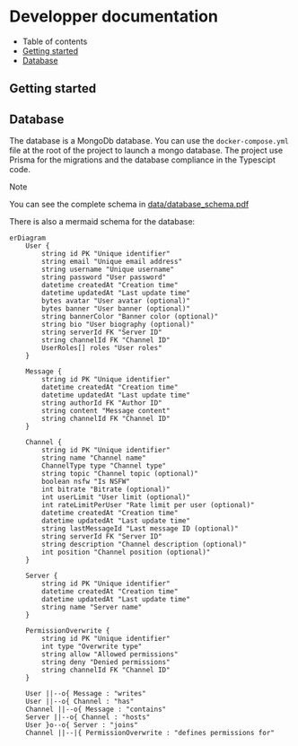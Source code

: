 # Developper documentation

- Table of contents
- [Getting started](#getting-started)
- [Database](#database)

## Getting started

## Database

The database is a MongoDb database. You can use the `docker-compose.yml` file at the root of the project to launch a mongo database.
The project use Prisma for the migrations and the database compliance in the Typescipt code.

> [!NOTE]
> You can see the complete schema in [data/database_schema.pdf](data/database_schema.pdf)

There is also a mermaid schema for the database:
```mermaid
erDiagram
    User {
        string id PK "Unique identifier"
        string email "Unique email address"
        string username "Unique username"
        string password "User password"
        datetime createdAt "Creation time"
        datetime updatedAt "Last update time"
        bytes avatar "User avatar (optional)"
        bytes banner "User banner (optional)"
        string bannerColor "Banner color (optional)"
        string bio "User biography (optional)"
        string serverId FK "Server ID"
        string channelId FK "Channel ID"
        UserRoles[] roles "User roles"
    }

    Message {
        string id PK "Unique identifier"
        datetime createdAt "Creation time"
        datetime updatedAt "Last update time"
        string authorId FK "Author ID"
        string content "Message content"
        string channelId FK "Channel ID"
    }

    Channel {
        string id PK "Unique identifier"
        string name "Channel name"
        ChannelType type "Channel type"
        string topic "Channel topic (optional)"
        boolean nsfw "Is NSFW"
        int bitrate "Bitrate (optional)"
        int userLimit "User limit (optional)"
        int rateLimitPerUser "Rate limit per user (optional)"
        datetime createdAt "Creation time"
        datetime updatedAt "Last update time"
        string lastMessageId "Last message ID (optional)"
        string serverId FK "Server ID"
        string description "Channel description (optional)"
        int position "Channel position (optional)"
    }

    Server {
        string id PK "Unique identifier"
        datetime createdAt "Creation time"
        datetime updatedAt "Last update time"
        string name "Server name"
    }

    PermissionOverwrite {
        string id PK "Unique identifier"
        int type "Overwrite type"
        string allow "Allowed permissions"
        string deny "Denied permissions"
        string channelId FK "Channel ID"
    }

    User ||--o{ Message : "writes"
    User ||--o{ Channel : "has"
    Channel ||--o{ Message : "contains"
    Server ||--o{ Channel : "hosts"
    User }o--o{ Server : "joins"
    Channel ||--|{ PermissionOverwrite : "defines permissions for"
```
